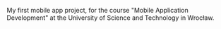 My first mobile app project, for the course "Mobile Application Development" at the University of Science and Technology in Wrocław.